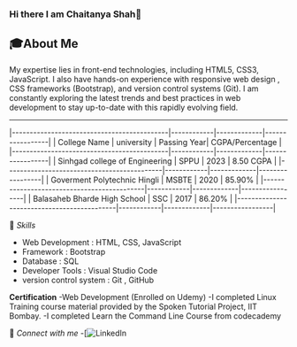 ### Hi there I am Chaitanya Shah👋

<!--
**Chaitanya232001/Chaitanya232001** is a ✨ _special_ ✨ repository because its `README.md` (this file) appears on your GitHub profile.

Here are some ideas to get you started:

- 🔭 I’m currently working on ...
- 🌱 I’m currently learning ...
- 👯 I’m looking to collaborate on ...
- 🤔 I’m looking for help with ...
- 💬 Ask me about ...
- 📫 How to reach me: ...
- 😄 Pronouns: ...
- ⚡ Fun fact: ...
-->
🎓About Me 
---
 My expertise lies in front-end technologies, including HTML5, CSS3, JavaScript. I also have hands-on experience with responsive web design , CSS  frameworks (Bootstrap), and version control systems (Git). I am constantly exploring the latest trends and best practices in web development to stay up-to-date with this rapidly evolving field. 
 ***
|--------------------------------------------|------------|-------------|-----------------|
| College Name                               | university | Passing Year| CGPA/Percentage |
|--------------------------------------------|------------|-------------|-----------------|
| Sinhgad college of Engineering             | SPPU       |   2023      |  8.50 CGPA      |
|--------------------------------------------|------------|-------------|-----------------|
| Goverment Polytechnic Hingli               | MSBTE      |   2020      |   85.90%        |
|--------------------------------------------|------------|-------------|-----------------|
| Balasaheb Bharde High School               |  SSC       |   2017      |   86.20%        |
|--------------------------------------------|------------|-------------|-----------------|


💼 *Skills*
- Web Development       	: HTML, CSS, JavaScript
- Framework               :  Bootstrap
- Database	              :  SQL
- Developer Tools	        : Visual Studio Code
- version control system  : Git , GitHub

**Certification**
-Web Development (Enrolled on Udemy)
-I completed Linux Training course material provided by the Spoken Tutorial Project, IIT Bombay.
-I completed Learn the Command Line Course from codecademy

🔗 *Connect with me*
-[![LinkedIn](http://www.linkedin.com/in/chaitanya-shah-09bb66226)
